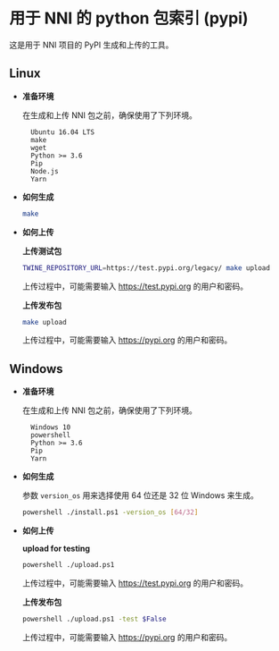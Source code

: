 # 用于 NNI 的 python 包索引 (pypi)

这是用于 NNI 项目的 PyPI 生成和上传的工具。

## **Linux**

* **准备环境**

    在生成和上传 NNI 包之前，确保使用了下列环境。

        Ubuntu 16.04 LTS
        make
        wget
        Python >= 3.6
        Pip
        Node.js
        Yarn


* **如何生成**

    ```bash
    make
    ```

* **如何上传**

    **上传测试包**

    ```bash
    TWINE_REPOSITORY_URL=https://test.pypi.org/legacy/ make upload
    ```

    上传过程中，可能需要输入 https://test.pypi.org 的用户和密码。

    **上传发布包**

    ```bash
    make upload
    ```

    上传过程中，可能需要输入 https://pypi.org 的用户和密码。

## **Windows**

* **准备环境**

    在生成和上传 NNI 包之前，确保使用了下列环境。

        Windows 10
        powershell
        Python >= 3.6
        Pip
        Yarn


* **如何生成**

    参数 `version_os` 用来选择使用 64 位还是 32 位 Windows 来生成。

    ```bash
    powershell ./install.ps1 -version_os [64/32]
    ```

* **如何上传**

    **upload for testing**

    ```bash
    powershell ./upload.ps1
    ```

    上传过程中，可能需要输入 https://test.pypi.org 的用户和密码。

    **上传发布包**

    ```bash
    powershell ./upload.ps1 -test $False
    ```

    上传过程中，可能需要输入 https://pypi.org 的用户和密码。
